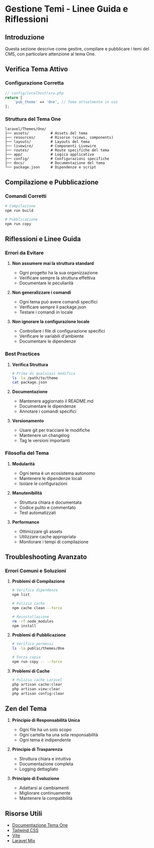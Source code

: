 # Gestione Temi - Linee Guida e Riflessioni

## Introduzione

Questa sezione descrive come gestire, compilare e pubblicare i temi del CMS, con particolare attenzione al tema One.

## Verifica Tema Attivo

### Configurazione Corretta
```php
// config/localhost/xra.php
return [
    'pub_theme' => 'One', // Tema attualmente in uso
];
```

### Struttura del Tema One
```
laravel/Themes/One/
├── assets/          # Assets del tema
├── resources/       # Risorse (views, components)
├── layouts/         # Layouts del tema
├── livewire/        # Componenti Livewire
├── routes/          # Route specifiche del tema
├── app/             # Logica applicativa
├── config/          # Configurazioni specifiche
├── docs/            # Documentazione del tema
└── package.json     # Dipendenze e script
```

## Compilazione e Pubblicazione

### Comandi Corretti
```bash
# Compilazione
npm run build

# Pubblicazione
npm run copy
```

## Riflessioni e Linee Guida

### Errori da Evitare

1. **Non assumere mai la struttura standard**
   - Ogni progetto ha la sua organizzazione
   - Verificare sempre la struttura effettiva
   - Documentare le peculiarità

2. **Non generalizzare i comandi**
   - Ogni tema può avere comandi specifici
   - Verificare sempre il package.json
   - Testare i comandi in locale

3. **Non ignorare la configurazione locale**
   - Controllare i file di configurazione specifici
   - Verificare le variabili d'ambiente
   - Documentare le dipendenze

### Best Practices

1. **Verifica Struttura**
   ```bash
   # Prima di qualsiasi modifica
   ls -la /path/to/theme
   cat package.json
   ```

2. **Documentazione**
   - Mantenere aggiornato il README.md
   - Documentare le dipendenze
   - Annotare i comandi specifici

3. **Versionamento**
   - Usare git per tracciare le modifiche
   - Mantenere un changelog
   - Tag le versioni importanti

### Filosofia del Tema

1. **Modularità**
   - Ogni tema è un ecosistema autonomo
   - Mantenere le dipendenze locali
   - Isolare le configurazioni

2. **Manutenibilità**
   - Struttura chiara e documentata
   - Codice pulito e commentato
   - Test automatizzati

3. **Performance**
   - Ottimizzare gli assets
   - Utilizzare cache appropriata
   - Monitorare i tempi di compilazione

## Troubleshooting Avanzato

### Errori Comuni e Soluzioni

1. **Problemi di Compilazione**
   ```bash
   # Verifica dipendenze
   npm list
   
   # Pulizia cache
   npm cache clean --force
   
   # Reinstallazione
   rm -rf node_modules
   npm install
   ```

2. **Problemi di Pubblicazione**
   ```bash
   # Verifica permessi
   ls -la public/themes/One
   
   # Forza copia
   npm run copy -- --force
   ```

3. **Problemi di Cache**
   ```bash
   # Pulizia cache Laravel
   php artisan cache:clear
   php artisan view:clear
   php artisan config:clear
   ```

## Zen del Tema

1. **Principio di Responsabilità Unica**
   - Ogni file ha un solo scopo
   - Ogni cartella ha una sola responsabilità
   - Ogni tema è indipendente

2. **Principio di Trasparenza**
   - Struttura chiara e intuitiva
   - Documentazione completa
   - Logging dettagliato

3. **Principio di Evoluzione**
   - Adattarsi ai cambiamenti
   - Migliorare continuamente
   - Mantenere la compatibilità

## Risorse Utili

- [Documentazione Tema One](laravel/Themes/One/docs)
- [Tailwind CSS](https://tailwindcss.com/)
- [Vite](https://vitejs.dev/)
- [Laravel Mix](https://laravel-mix.com/)

